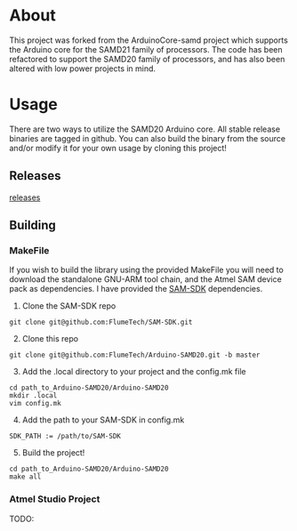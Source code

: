 # About
This project was forked from the ArduinoCore-samd project which supports the Arduino core for the SAMD21 family of processors. The code has been refactored to support the SAMD20 family of processors, and has also been altered with low power projects in mind.

# Usage
There are two ways to utilize the SAMD20 Arduino core. All stable release binaries are tagged in github. You can also build the binary from the source and/or modify it for your own usage by cloning this project! 

## Releases
[releases](https://github.com/FlumeTech/Arduino-SAMD20/releases)

## Building
### MakeFile
If you wish to build the library using the provided MakeFile you will need to download the standalone GNU-ARM tool chain, and the Atmel SAM device pack as dependencies. I have provided the [SAM-SDK](https://github.com/FlumeTech/SAM-SDK) dependencies.

1. Clone the SAM-SDK repo
```shell
git clone git@github.com:FlumeTech/SAM-SDK.git
```

2. Clone this repo
```shell
git clone git@github.com:FlumeTech/Arduino-SAMD20.git -b master
```

3. Add the .local directory to your project and the config.mk file
```shell
cd path_to_Arduino-SAMD20/Arduino-SAMD20
mkdir .local
vim config.mk
```

4. Add the path to your SAM-SDK in config.mk
```shell
SDK_PATH := /path/to/SAM-SDK
```

5. Build the project!
```shell
cd path_to_Arduino-SAMD20/Arduino-SAMD20
make all
```

### Atmel Studio Project
TODO:
